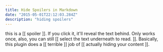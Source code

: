 ```yaml
---
title: Hide Spoilers in Markdown
date: "2015-05-01T22:12:03.284Z"
description: "hiding spoilers"
---
```


this is a [[ spoiler ]]. If you click it, it'll reveal the text behind. Only works once, also, you can still [[ select the text underneath to read. ]]. Basically, this plugin does a [[ terrible ]] job of [[ actually hiding your content ]].